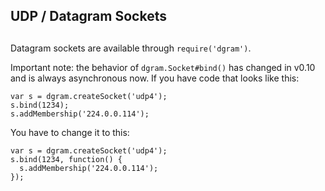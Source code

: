 ## UDP / Datagram Sockets

## 

Datagram sockets are available through `require('dgram')`.

Important note: the behavior of `dgram.Socket#bind()` has changed in v0.10
and is always asynchronous now. If you have code that looks like this:

    var s = dgram.createSocket('udp4');
    s.bind(1234);
    s.addMembership('224.0.0.114');

You have to change it to this:

    var s = dgram.createSocket('udp4');
    s.bind(1234, function() {
      s.addMembership('224.0.0.114');
    });